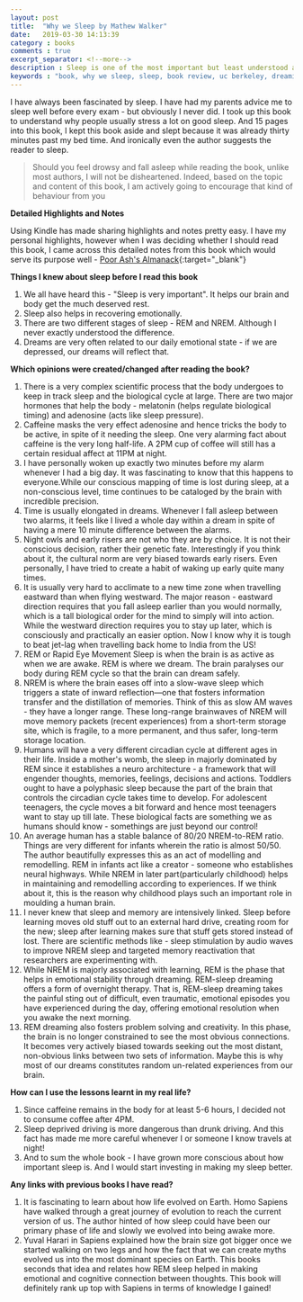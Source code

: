 ```yaml
---
layout: post
title:  "Why we Sleep by Mathew Walker"
date:   2019-03-30 14:13:39
category : books
comments : true
excerpt_separator: <!--more-->
description : Sleep is one of the most important but least understood aspects of our life, wellness, and longevity. Until very recently, science had no answer to the question of why we sleep, or what good it served, or why we suffer such devastating health consequences when we don't sleep. Professor Matthew Walker, Director of UC Berkeley’s Sleep and Neuroimaging Lab reveals his groundbreaking exploration of sleep, explaining how we can harness its transformative power to change our lives for the better.
keywords : "book, why we sleep, sleep, book review, uc berkeley, dreaming, kindle, why we sleep book, achyutjoshi, achyut, gatech, bill gates notes, india, REM, NREM, motivation, Mathew Walker"
---
```


I have always been fascinated by sleep. I have had my parents advice me to sleep well before every exam - but obviously I never did. I took up this book to understand why people usually stress a lot on good sleep. And 15 pages into this book, I kept this book aside and slept because it was already thirty minutes past my bed time. And ironically even the author suggests the reader to sleep.

<!--more-->

> Should you feel drowsy and fall asleep while reading the book, unlike most authors, I will not be disheartened. Indeed, based on the topic and content of this book, I am actively going to encourage that kind of behaviour from you


__Detailed Highlights and Notes__

Using Kindle has made sharing highlights and notes pretty easy. I have my personal highlights, however when I was deciding whether I should read this book, I came across this detailed notes from this book which would serve its purpose well - [Poor Ash's Almanack](http://www.askeladdencapital.com/dr-matthew-walkers-why-we-sleep-book-review-notes-analysis/){:target="_blank"}



__Things I knew about sleep before I read this book__

1. We all have heard this - "Sleep is very important". It helps our brain and body get the much deserved rest.
2. Sleep also helps in recovering emotionally.
3. There are two different stages of sleep - REM and NREM. Although I never exactly understood the difference.
4. Dreams are very often related to our daily emotional state - if we are depressed, our dreams will reflect that.


__Which opinions were created/changed after reading the book?__

1. There is a very complex scientific process that the body undergoes to keep in track sleep and the biological cycle at large. There are two major hormones that help the body - melatonin (helps regulate biological timing) and adenosine (acts like sleep pressure).
2. Caffeine masks the very effect adenosine and hence tricks the body to be active, in spite of it needing the sleep. One very alarming fact about caffeine is the very long half-life. A 2PM cup of coffee will still has a certain residual affect at 11PM at night.
3. I have personally woken up exactly two minutes before my alarm whenever I had a big day. It was fascinating to know that this happens to everyone.While our conscious mapping of time is lost during sleep, at a non-conscious level, time continues to be cataloged by the brain with incredible precision.
4. Time is usually elongated in dreams. Whenever I fall asleep between two alarms, it feels like I lived a whole day within a dream in spite of having a mere 10 minute difference between the alarms.
5. Night owls and early risers are not who they are by choice. It is not their conscious decision, rather their genetic fate. Interestingly if you think about it, the cultural norm are very biased towards early risers. Even personally, I have tried to create a habit of waking up early quite many times.
6. It is usually very hard to acclimate to a new time zone when travelling eastward than when flying westward. The major reason - eastward direction requires that you fall asleep earlier than you would normally, which is a tall biological order for the mind to simply will into action. While the westward direction requires you to stay up later, which is consciously and practically an easier option. Now I know why it is tough to beat jet-lag when travelling back home to India from the US!
7. REM or Rapid Eye Movement Sleep is when the brain is as active as when we are awake. REM is where we dream. The brain paralyses our body during REM cycle so that the brain can dream safely.
8. NREM is where the brain eases off into a slow-wave sleep which triggers a state of inward reflection—one that fosters information transfer and the distillation of memories. Think of this as slow AM waves - they have a longer range. These long-range brainwaves of NREM will move memory packets (recent experiences) from a short-term storage site, which is fragile, to a more permanent, and thus safer, long-term storage location.
9. Humans will have a very different circadian cycle at different ages in their life. Inside a mother's womb, the sleep in majorly dominated by REM since it establishes a neuro architecture - a framework that will engender thoughts, memories, feelings, decisions and actions. Toddlers ought to have a polyphasic sleep because the part of the brain that controls the circadian cycle takes time to develop. For adolescent teenagers, the cycle moves a bit forward and hence most teenagers want to stay up till late. These biological facts are something we as humans should know - somethings are just beyond our control!
10. An average human has a stable balance of 80/20 NREM-to-REM ratio. Things are very different for infants wherein the ratio is almost 50/50. The author beautifully expresses this as an act of modelling and remodelling. REM in infants act like a creator - someone who establishes neural highways. While NREM in later part(particularly childhood) helps in maintaining and remodelling according to experiences. If we think about it, this is the reason why childhood plays such an important role in moulding a human brain.
11. I never knew that sleep and memory are intensively linked. Sleep before learning moves old stuff out to an external hard drive, creating room for the new; sleep after learning makes sure that stuff gets stored instead of lost. There are scientific methods like - sleep stimulation by audio waves to improve NREM sleep and targeted memory reactivation that researchers are experimenting with.
12. While NREM is majorly associated with learning, REM is the phase that helps in emotional stability through dreaming. REM-sleep dreaming offers a form of overnight therapy. That is, REM-sleep dreaming takes the painful sting out of difficult, even traumatic, emotional episodes you have experienced during the day, offering emotional resolution when you awake the next morning.
13. REM dreaming also fosters problem solving and creativity. In this phase, the brain is no longer constrained to see the most obvious connections. It becomes very actively biased towards seeking out the most distant, non-obvious links between two sets of information. Maybe this is why most of our dreams constitutes random un-related experiences from our brain.


__How can I use the lessons learnt in my real life?__

1. Since caffeine remains in the body for at least 5-6 hours, I decided not to consume coffee after 4PM.
2. Sleep deprived driving is more dangerous than drunk driving. And this fact has made me more careful whenever I or someone I know travels at night!
3. And to sum the whole book - I have grown more conscious about how important sleep is. And I would start investing in making my sleep better.


__Any links with previous books I have read?__

1. It is fascinating to learn about how life evolved on Earth. Homo Sapiens have walked through a great journey of evolution to reach the current version of us. The author hinted of how sleep could have been our primary phase of life and slowly we evolved into being awake more.
2. Yuval Harari in Sapiens explained how the brain size got bigger once we started walking on two legs and how the fact that we can create myths evolved us into the most dominant species on Earth. This books seconds that idea and relates how REM sleep helped in making emotional and cognitive connection between thoughts. This book will definitely rank up top with Sapiens in terms of knowledge I gained!
